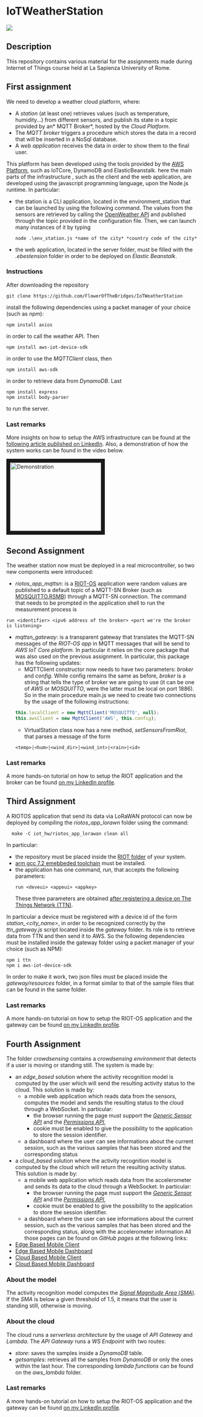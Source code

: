 # IoTWeatherStation

<img src="http://www.dis.uniroma1.it/sites/default/files/marchio%20logo%20eng%20jpg.jpg">

## Description
This repository contains various material for the assignments made during Internet of Things course held at La Sapienza University of Rome.

## First assignment
We need to develop a weather cloud platform, where:

* A *station* (at least one) retrieves values (such as temperature, humidity...) from different sensors, and publish its state in a topic provided by an* MQTT Broker*, hosted by the *Cloud Platform*.
* The *MQTT broker* triggers a procedure which stores the data in a record that will be inserted in a NoSql database.
* A *web application* receives the data in order to show them to the final user.

This platform has been developed using the tools provided by the [AWS Platform](https://console.aws.amazon.com), such as IoTCore, DynamoDB and ElasticBeanstalk. 
here the main parts of the infrastructure , such as the client and the web application, are developed using the javascript programming language, upon the Node.js runtime. In particular:

* the station is a CLI application, located in the environment_station that can be launched by using the following command. The values from the sensors are retrieved by calling the [OpenWeather API](https://openweathermap.org/api) and published through the topic provided in the configuration file. Then, we can launch many instances of it by typing
  ```
  node .\env_station.js *name of the city* *country code of the city* 
  ```
* the web application, located in the server folder, must be filled with the *.ebestension* folder in order to be deployed on *Elastic Beanstalk*.

### Instructions
After downloading the repository
```
git clone https://github.com/FlowerOfTheBridges/IoTWeatherStation
```
install the following dependencies using a packet manager of your choice (such as npm):

```
npm install axios
```
in order to call the weather API. Then
```
npm install aws-iot-device-sdk
```
in order to use the *MQTTClient* class, then
```
npm install aws-sdk
```
in order to retrieve data from *DynamoDB*. Last
```
npm install express
npm install body-parser
```
to run the server.
### Last remarks
More insights on how to setup the AWS infrastructure can be found at the [following article published on LinkedIn](https://www.linkedin.com/pulse/first-approach-iot-virtual-enviromental-station-aws-core-fiordeponti).
Also, a demonstration of how the system works can be found in the video below.


<a href="http://www.youtube.com/watch?feature=player_embedded&v=HBU_OFe8jx4&t=22s
" target="_blank"><img src="http://img.youtube.com/vi/HBU_OFe8jx4&t=22s/0.jpg" 
alt="Demonstration" width="240" height="180" border="10" /></a>

## Second Assignment
The weather station now must be deployed in a real microcontroller, so two new components were introduced:
* *riotos_app_mqttsn*: is a [RIOT-OS](https://github.com/RIOT-OS/RIOT) application were random values are published to a default topic of a MQTT-SN Broker (such as [MOSQUITTO.RSMB](https://github.com/eclipse/mosquitto.rsmb)) through a MQTT-SN connection. The command that needs to be prompted in the application shell to run the measurement process is 
 ```
 run <identifier> <ipv6 address of the broker> <port we're the broker is listening>
 ```
* *mqttsn_gateway*: is a transparent gateway that translates the MQTT-SN messages of the *RIOT-OS app* in MQTT messages that will be send to *AWS IoT Core platform*. In particular it relies on the core package that was also used on the previous assignment. In particular, this package has the following updates:
  - MQTTClient constructor now needs to have two parameters: *broker* and *config*. While config remains the same as before, *broker* is a string that tells the type of broker we are going to use (it can be one of *AWS* or *MOSQUITTO*, were the latter must be local on port 1886). So in the main procedure main.js we need to create two connections by the usage of the following instructions:
   ```javascript
   this.localClient = new MqttClient('MOSQUITTO', null);
   this.awsClient = new MqttClient('AWS', this.config);
   ```
  - VirtualStation class now has a new method, *setSensorsFromRiot*, that parses a message of the form 
  ```
  <temp>|<hum>|<wind_dir>|<wind_int>|<rain>|<id>
  ```
### Last remarks
A more hands-on tutorial on how to setup the RIOT application and the broker can be found [on my LinkedIn profile](https://www.linkedin.com/pulse/another-step-through-iot-field-programming-things-fiordeponti/).

## Third Assignment
A RIOTOS application that send its data via LoRaWAN protocol can now be deployed by compiling the *riotos_app_lorawn* folder using the command:
```
  make -C iot_hw/riotos_app_lorawan clean all
```
In particular:
* the repository must be placed inside the [RIOT folder](https://github.com/RIOT-OS/RIOT) of your system.
* [arm gcc 7.2 emebbeded toolchain](https://developer.arm.com/tools-and-software/open-source-software/developer-tools/gnu-toolchain/gnu-rm) must be installed.
* the application has one command, *run*, that accepts the following parameters:
  ```
  run <deveui> <appeui> <appkey>
  ```
  These three parameters are obtained [after registering a device on The Things Network (TTN)](https://www.thethingsnetwork.org/docs/devices/registration.html). 
  
In particular a device must be registered with a device id of the form *station_<city_name>*, in order to be recognized correctly by the *ttn_gateway.js* script located inside the *gateway* folder. Its role is to retrieve data from TTN and then send it to AWS. So the following dependencies must be installed inside the gateway folder using a packet manager of your choice (such as NPM):
```
npm i ttn
npm i aws-iot-device-sdk
```
In order to make it work, two json files must be placed inside the *gateway/resources* folder, in a format similar to that of the sample files that can be found in the same folder.

### Last remarks
A more hands-on tutorial on how to setup the RIOT-OS application and the gateway can be found [on my LinkedIn profile](https://www.linkedin.com/pulse/integration-lorawan-communication-aws-iot-cloud-giovanni-fiordeponti/).

## Fourth Assignment 

The folder *crowdsensing* contains a *crowdsensing environment* that detects if a user is moving or standing still. The system is made by: 
* an *edge_based* solution where the activity recognition model is computed by the user which will send the resulting activity status to the cloud. This solution is made by:
  * a mobile web application which reads data from the sensors, computes the model and sends the resulting status to the cloud through a WebSocket. In particular:
    * the browser running the page must support the [*Generic Sensor API*](https://www.w3.org/TR/generic-sensor/) and the [*Permissions API*](https://w3c.github.io/permissions/),
    * cookie must be enabled to give the possibility to the application to store the session identifier.
  * a dashboard where the user can see informations about the current session, such as the various samples that has been stored and the corresponding status
* a *cloud_based* solution where the activity recognition model is computed by the cloud which will return the resulting activity status. This solution is made by:
  * a mobile web application which reads data from the accelerometer and sends its data to the cloud through a WebSocket. In particular:
    * the browser running the page must support the [*Generic Sensor API*](https://www.w3.org/TR/generic-sensor/) and the [*Permissions API*](https://w3c.github.io/permissions/),
    * cookie must be enabled to give the possibility to the application to store the session identifier.
  * a dashboard where the user can see informations about the current session, such as the various samples that has been stored and the corresponding status, along with the accelerometer information
All those pages can be found on *GitHub pages* at the following links:
* [Edge Based Mobile Client](https://flowerofthebridges.github.io/IoTWeatherStation/crowdsensing/edge_based/)
* [Edge Based Mobile Dashboard](https://flowerofthebridges.github.io/IoTWeatherStation/crowdsensing/cloud_based/)
* [Cloud Based Mobile Client](https://flowerofthebridges.github.io/IoTWeatherStation/crowdsensing/edge_based/dashboard/)
* [Cloud Based Mobile Dashboard](https://flowerofthebridges.github.io/IoTWeatherStation/crowdsensing/cloud_based/dashboard)

### About the model
The activity recognition model computes the [*Signal Magnitude Area* (*SMA*)](https://en.wikipedia.org/wiki/Signal_magnitude_area). If the *SMA* is below a given threshold of 1.5, it means that the user is standing still, otherwise is moving.
### About the cloud
The cloud runs a *serverless architecture* by the usage of *API Gateway* and *Lambda*. The *API Gateway* runs a *WS Endpoint* with two routes:
* *store*: saves the samples inside a *DynamoDB* table.
* *getsamples*: retrieves all the samples from *DynamoDB*  or only the ones within the last hour.
The corresponding *lambda functions* can be found on the *aws_lambda* folder.  
### Last remarks
A more hands-on tutorial on how to setup the RIOT-OS application and the gateway can be found [on my LinkedIn profile](https://www.linkedin.com/pulse/develop-serverless-activity-recognition-model-using-aws-fiordeponti/).

